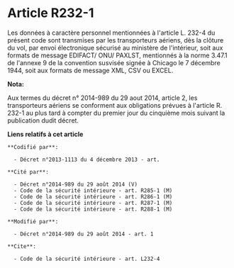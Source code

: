 # Article R232-1

Les données à caractère personnel mentionnées à l'article L. 232-4 du présent code sont transmises par les transporteurs
aériens, dès la clôture du vol, par envoi électronique sécurisé au ministère de l'intérieur, soit aux formats de message
EDIFACT/ ONU/ PAXLST, mentionnés à la norme 3.47.1 de l'annexe 9 de la convention susvisée signée à Chicago le 7 décembre
1944, soit aux formats de message XML, CSV ou EXCEL.

**Nota:**

Aux termes du décret n° 2014-989 du 29 aout 2014, article 2, les transporteurs aériens se conforment aux obligations prévues
à l'article R. 232-1 au plus tard à compter du premier jour du cinquième mois suivant la publication dudit décret.

**Liens relatifs à cet article**

	**Codifié par**:

	  - Décret n°2013-1113 du 4 décembre 2013 - art.

	**Cité par**:

	  - Décret n°2014-989 du 29 août 2014 (V)
	  - Code de la sécurité intérieure - art. R285-1 (M)
	  - Code de la sécurité intérieure - art. R286-1 (M)
	  - Code de la sécurité intérieure - art. R287-1 (M)
	  - Code de la sécurité intérieure - art. R288-1 (M)

	**Modifié par**:

	  - Décret n°2014-989 du 29 août 2014 - art. 1

	**Cite**:

	  - Code de la sécurité intérieure - art. L232-4
